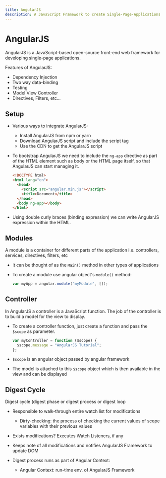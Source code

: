 ```yaml
---
title: AngularJS
description: A JavaScript Framework to create Single-Page-Applications (SPA)s.
---
```


# AngularJS

AngularJS is a JavaScript-based open-source front-end web framework for developing single-page applications.

Features of AngularJS:

- Dependency Injection
- Two way data-binding
- Testing
- Model View Controller
- Directives, Filters, etc...

## Setup

- Various ways to integrate AngularJS:

  - Install AngularJS from npm or yarn
  - Download AngularJS script and include the script tag
  - Use the CDN to get the AngularJS script

- To bootstrap AngularJS we need to include the `ng-app` directive as part of the HTML element such as body or the HTML page itself, so that AngularJS can start managing it.

  ```html
  <!DOCTYPE html>
  <html lang="en">
    <head>
      <script src="angular.min.js"></script>
      <title>Document</title>
    </head>
    <body ng-app></body>
  </html>
  ```

- Using double curly braces (binding expression) we can write AngularJS expression within the HTML.

## Modules

A module is a container for different parts of the application i.e. controllers, services, directives, filters, etc

- It can be thought of as the `Main()` method in other types of applications

- To create a module use angular object's `module()` method:

  ```javascript
  var myApp = angular.module("myModule", []);
  ```

## Controller

In AngularJS a controller is a JavaScript function. The job of the controller is to build a model for the view to display.

- To create a controller function, just create a function and pass the `$scope` as parameter.

  ```javascript
  var myController = function ($scope) {
    $scope.message = "AngularJS Tutorial";
  };
  ```

- `$scope` is an angular object passed by angular framework
- The model is attached to this `$scope` object which is then available in the view and can be displayed

## Digest Cycle

Digest cycle (digest phase or digest process or digest loop

- Responsible to walk-through entire watch list for modifications

    - Dirty-checking: the process of checking the current values of scope variables with their previous values

- Exists modifications? Executes Watch Listeners, if any

- Keeps note of all modifications and notifies AngularJS Framework to update DOM

- Digest process runs as part of Angular Context:

    - Angular Context: run-time env. of AngularJS Framework
